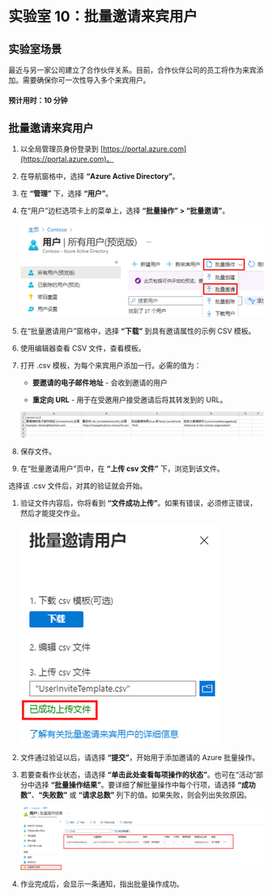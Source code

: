 ﻿---
lab:
    title: '10 - 批量邀请来宾用户'
    learning path: '01'
    module: '模块 03 - 实现和管理外部标识'
---

# 实验室 10：批量邀请来宾用户

## 实验室场景

最近与另一家公司建立了合作伙伴关系。目前，合作伙伴公司的员工将作为来宾添加。需要确保你可一次性导入多个来宾用户。

#### 预计用时：10 分钟

## 批量邀请来宾用户

1. 以全局管理员身份登录到 [https://portal.azure.com](https://portal.azure.com)。

1. 在导航窗格中，选择 **“Azure Active Directory”**。

1. 在 **“管理”** 下，选择 **“用户”**。

1. 在“用户”边栏选项卡上的菜单上，选择 **“批量操作” > “批量邀请”**。

     ![显示“所有用户”页面的屏幕图像，其中突出显示了“批量操作”和“批量邀请”菜单选项](./media/lp1-mod3-bulk-invite-option.png)

1. 在“批量邀请用户”窗格中，选择 **“下载”** 到具有邀请属性的示例 CSV 模板。

1. 使用编辑器查看 CSV 文件，查看模板。

1. 打开 .csv 模板，为每个来宾用户添加一行。必需的值为：

    - **要邀请的电子邮件地址** - 会收到邀请的用户

    - **重定向 URL** - 用于在受邀用户接受邀请后将其转发到的 URL。

    ![显示示例批量邀请来宾模板 CSV 的屏幕图像](./media/lp1-mod3-template-csv.png)

1. 保存文件。

1. 在“批量邀请用户”页中，在 **“上传 csv 文件”** 下，浏览到该文件。

选择该 .csv 文件后，对其的验证就会开始。

1. 验证文件内容后，你将看到 **“文件成功上传”**。如果有错误，必须修正错误，然后才能提交作业。

    ![显示“批量邀请用户”的屏幕图像，其中突出显示了“文件成功上传”消息](./media/lp1-mod3-bulk-invite-users-upload-csv.png)

1. 文件通过验证以后，请选择 **“提交”**，开始用于添加邀请的 Azure 批量操作。

1. 若要查看作业状态，请选择 **“单击此处查看每项操作的状态”**。也可在“活动”部分中选择 **“批量操作结果”**。要详细了解批量操作中每个行项，请选择 **“成功数”**、**“失败数”** 或 **“请求总数”** 列下的值。如果失败，则会列出失败原因。

    ![显示批量操作结果的屏幕图像](./media/lp1-mod3-bulk-operations-results.png)

1. 作业完成后，会显示一条通知，指出批量操作成功。
